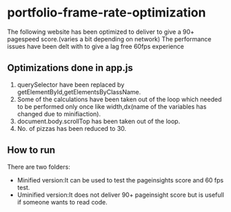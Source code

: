 # portfolio-frame-rate-optimization
The following website has been optimized to deliver to give a 90+ pagespeed score.(varies a bit depending on network)
The performance issues have been delt with to give a lag free 60fps experience

## Optimizations done in app.js
1. querySelector have been replaced by getElementById,getElementsByClassName.
2. Some of the calculations have been taken out of the loop which needed to be performed only once like width,dx(name of the variables has changed due to minifiaction).
3. document.body.scrollTop has been taken out of the loop.
4. No. of pizzas has been reduced to 30.

## How to run
There are two folders:
* Minified version:It can be used to test the pageinsights score and 60 fps test.
* Uminified version:It does not deliver 90+ pageinsight score but is usefull if someone wants to read code.
